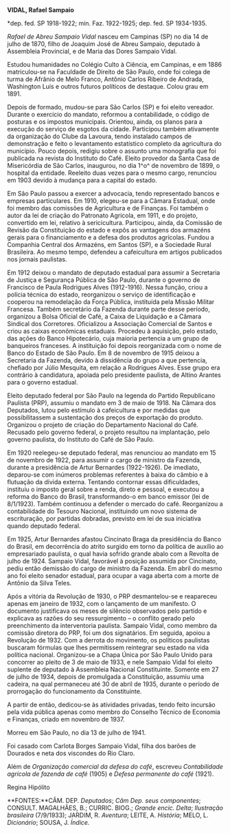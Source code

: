 **VIDAL, Rafael Sampaio**

\*dep. fed. SP 1918-1922; min. Faz. 1922-1925; dep. fed. SP 1934-1935.

*Rafael de Abreu Sampaio Vidal* nasceu em Campinas (SP) no dia 14 de
julho de 1870, filho de Joaquim José de Abreu Sampaio, deputado à
Assembleia Provincial, e de Maria das Dores Sampaio Vidal.

Estudou humanidades no Colégio Culto à Ciência, em Campinas, e em 1886
matriculou-se na Faculdade de Direito de São Paulo, onde foi colega de
turma de Afrânio de Melo Franco, Antônio Carlos Ribeiro de Andrada,
Washington Luís e outros futuros políticos de destaque. Colou grau em
1891.

Depois de formado, mudou-se para São Carlos (SP) e foi eleito vereador.
Durante o exercício do mandato, reformou a contabilidade, o código de
posturas e os impostos municipais. Orientou, ainda, os planos para a
execução do serviço de esgotos da cidade. Participou também ativamente
da organização do Clube da Lavoura, tendo instalado campos de
demonstração e feito o levantamento estatístico completo da agricultura
do município. Pouco depois, redigiu sobre o assunto uma monografia que
foi publicada na revista do Instituto do Café. Eleito provedor da Santa
Casa de Misericórdia de São Carlos, inaugurou, no dia 1^o^ de novembro
de 1899, o hospital da entidade. Reeleito duas vezes para o mesmo cargo,
renunciou em 1903 devido à mudança para a capital do estado.

Em São Paulo passou a exercer a advocacia, tendo representado bancos e
empresas particulares. Em 1910, elegeu-se para a Câmara Estadual, onde
foi membro das comissões de Agricultura e de Finanças. Foi também o
autor da lei de criação do Patronato Agrícola, em 1911, e do projeto,
convertido em lei, relativo à sericicultura. Participou, ainda, da
Comissão de Revisão da Constituição do estado e expôs as vantagens dos
armazéns gerais para o financiamento e a defesa dos produtos agrícolas.
Fundou a Companhia Central dos Armazéns, em Santos (SP), e a Sociedade
Rural Brasileira. Ao mesmo tempo, defendeu a cafeicultura em artigos
publicados nos jornais paulistas.

Em 1912 deixou o mandato de deputado estadual para assumir a Secretaria
de Justiça e Segurança Pública de São Paulo, durante o governo de
Francisco de Paula Rodrigues Alves (1912-1916). Nessa função, criou a
polícia técnica do estado, reorganizou o serviço de identificação e
cooperou na remodelação da Força Pública, instituída pela Missão Militar
Francesa. Também secretário da Fazenda durante parte desse período,
organizou a Bolsa Oficial de Café, a Caixa de Liquidação e a Câmara
Sindical dos Corretores. Oficializou a Associação Comercial de Santos e
criou as caixas econômicas estaduais. Procedeu à aquisição, pelo estado,
das ações do Banco Hipotecário, cuja maioria pertencia a um grupo de
banqueiros franceses. A instituição foi depois reorganizada com o nome
de Banco do Estado de São Paulo. Em 8 de novembro de 1915 deixou a
Secretaria da Fazenda, devido à dissidência do grupo a que pertencia,
chefiado por Júlio Mesquita, em relação a Rodrigues Alves. Esse grupo
era contrário à candidatura, apoiada pelo presidente paulista, de Altino
Arantes para o governo estadual.

Eleito deputado federal por São Paulo na legenda do Partido Republicano
Paulista (PRP), assumiu o mandato em 3 de maio de 1918. Na Câmara dos
Deputados, lutou pelo estímulo à cafeicultura e por medidas que
possibilitassem a sustentação dos preços de exportação do produto.
Organizou o projeto de criação do Departamento Nacional do Café.
Recusado pelo governo federal, o projeto resultou na implantação, pelo
governo paulista, do Instituto do Café de São Paulo.

Em 1920 reelegeu-se deputado federal, mas renunciou ao mandato em 15 de
novembro de 1922, para assumir o cargo de ministro da Fazenda, durante a
presidência de Artur Bernardes (1922-1926). De imediato, deparou-se com
inúmeros problemas referentes à baixa do câmbio e à flutuação da dívida
externa. Tentando contornar essas dificuldades, instituiu o imposto
geral sobre a renda, direto e pessoal, e executou a reforma do Banco do
Brasil, transformando-o em banco emissor (lei de 8/1/1923). Também
continuou a defender o mercado do café. Reorganizou a contabilidade do
Tesouro Nacional, instituindo um novo sistema de escrituração, por
partidas dobradas, previsto em lei de sua iniciativa quando deputado
federal.

Em 1925, Artur Bernardes afastou Cincinato Braga da presidência do Banco
do Brasil, em decorrência do atrito surgido em torno da política de
auxílio ao empresariado paulista, o qual havia sofrido grande abalo com
a Revolta de julho de 1924. Sampaio Vidal, favorável à posição assumida
por Cincinato, pediu então demissão do cargo de ministro da Fazenda. Em
abril do mesmo ano foi eleito senador estadual, para ocupar a vaga
aberta com a morte de Antônio da Silva Teles.

Após a vitória da Revolução de 1930, o PRP desmantelou-se e reapareceu
apenas em janeiro de 1932, com o lançamento de um manifesto. O documento
justificava os meses de silêncio observados pelo partido e explicava as
razões do seu ressurgimento – o conflito gerado pelo preenchimento da
interventoria paulista. Sampaio Vidal, como membro da comissão diretora
do PRP, foi um dos signatários. Em seguida, apoiou a Revolução de 1932.
Com a derrota do movimento, os políticos paulistas buscaram fórmulas que
lhes permitissem reintegrar seu estado na vida política nacional.
Organizou-se a Chapa Única por São Paulo Unido para concorrer ao pleito
de 3 de maio de 1933, e nele Sampaio Vidal foi eleito suplente de
deputado à Assembleia Nacional Constituinte. Somente em 27 de julho de
1934, depois de promulgada a Constituição, assumiu uma cadeira, na qual
permaneceu até 30 de abril de 1935, durante o período de prorrogação do
funcionamento da Constituinte.

A partir de então, dedicou-se às atividades privadas, tendo feito
incursão pela vida pública apenas como membro do Conselho Técnico de
Economia e Finanças, criado em novembro de 1937.

Morreu em São Paulo, no dia 13 de julho de 1941.

Foi casado com Carlota Borges Sampaio Vidal, filha dos barões de
Dourados e neta dos viscondes do Rio Claro.

Além de *Organização comercial da defesa do café*, escreveu
*Contabilidade agrícola de fazenda de café* (1905) e *Defesa permanente
do café* (1921).

Regina Hipólito

**FONTES:**CÂM. DEP. *Deputados*; *Câm Dep. seus componentes*; CONSULT.
MAGALHÃES, B.; CURRIC. BIOG.; *Grande encic. Delta*; *Ilustração
brasileira* (7/9/1933); JARDIM, R. *Aventura*; LEITE, A. *História*;
MELO, L. *Dicionário*; SOUSA, J. *Índice.*
